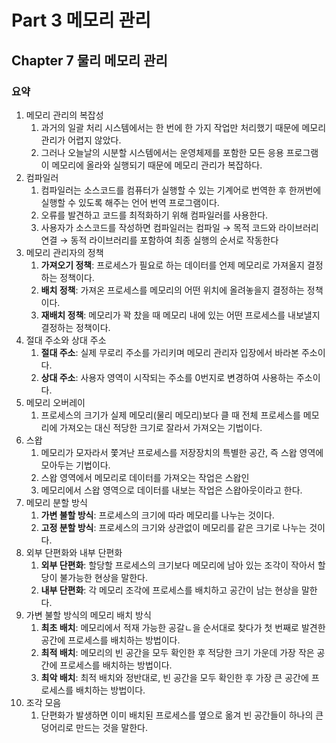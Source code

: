 # Part 3 메모리 관리

## Chapter 7 물리 메모리 관리

### 요약

1. 메모리 관리의 복잡성
    1. 과거의 일괄 처리 시스템에서는 한 번에 한 가지 작업만 처리했기 때문에 메모리 관리가 어렵지 않았다.
    2. 그러나 오늘날의 시분할 시스템에서는 운영체제를 포함한 모든 응용 프로그램이 메모리에 올라와 실행되기 때문에 메모리 관리가 복잡하다.
2. 컴파일러
    1. 컴파일러는 소스코드를 컴퓨터가 실행할 수 있는 기계어로 번역한 후 한꺼번에 실행할 수 있도록 해주는 언어 번역 프로그램이다.
    2. 오류를 발견하고 코드를 최적화하기 위해 컴파일러를 사용한다.
    3. 사용자가 소스코드를 작성하면 컴파일러는 컴파일 → 목적 코드와 라이브러리 연결 → 동적 라이브러리를 포함하여 최종 실행의 순서로 작동한다
3. 메모리 관리자의 정책
    1. **가져오기 정책**: 프로세스가 필요로 하는 데이터를 언제 메모리로 가져올지 결정하는 정책이다.
    2. **배치 정책**: 가져온 프로세스를 메모리의 어떤 위치에 올려놓을지 결정하는 정책이다.
    3. **재배치 정책**: 메모리가 꽉 찼을 때 메모리 내에 있는 어떤 프로세스를 내보낼지 결정하는 정책이다.
4. 절대 주소와 상대 주소
    1. **절대 주소**: 실제 무로리 주소를 가리키며 메모리 관리자 입장에서 바라본 주소이다.
    2. **상대 주소**: 사용자 영역이 시작되는 주소를 0번지로 변경하여 사용하는 주소이다.
5. 메모리 오버레이
    1. 프로세스의 크기가 실제 메모리(물리 메모리)보다 클 때 전체 프로세스를 메모리에 가져오는 대신 적당한 크기로 잘라서 가져오는 기법이다.
6. 스왑
    1. 메모리가 모자라서 쫓겨난 프로세스를 저장장치의 특별한 공간, 즉 스왑 영역에 모아두는 기법이다.
    2. 스왑 영역에서 메모리로 데이터를 가져오는 작업은 스왑인
    3. 메모리에서 스왑 영역으로 데이터를 내보는 작업은 스왑아웃이라고 한다.
7. 메모리 분할 방식
    1. **가변 불할 방식**: 프로세스의 크기에 따라 메모리를 나누는 것이다.
    2. **고정 분할 방식**: 프로세스의 크기와 상관없이 메모리를 같은 크기로 나누는 것이다.
8. 외부 단편화와 내부 단편화
    1. **외부 단편화**: 할당할 프로세스의 크기보다 메모리에 남아 있는 조각이 작아서 할당이 불가능한 현상을 말한다.
    2. **내부 단편화**: 각 메모리 조각에 프로세스를 배치하고 공간이 남는 현상을 말한다.
9. 가변 불할 방식의 메모리 배치 방식
    1. **최초 배치**: 메모리에서 적재 가능한 공갈ㄴ을 순서대로 찾다가 첫 번째로 발견한 공간에 프로세스를 배치하는 방법이다.
    2. **최적 배치**: 메모리의 빈 공간을 모두 확인한 후 적당한 크기 가운데 가장 작은 공간에 프로세스를 배치하는 방법이다.
    3. **최악 배치**: 최적 배치와 정반대로, 빈 공간을 모두 확인한 후 가장 큰 공간에 프로세스를 배치하는 방법이다.
10. 조각 모음
    1. 단편화가 발생하면 이미 배치된 프로세스를 옆으로 옮겨 빈 공간들이 하나의 큰 덩어리로 만드는 것을 말한다.

